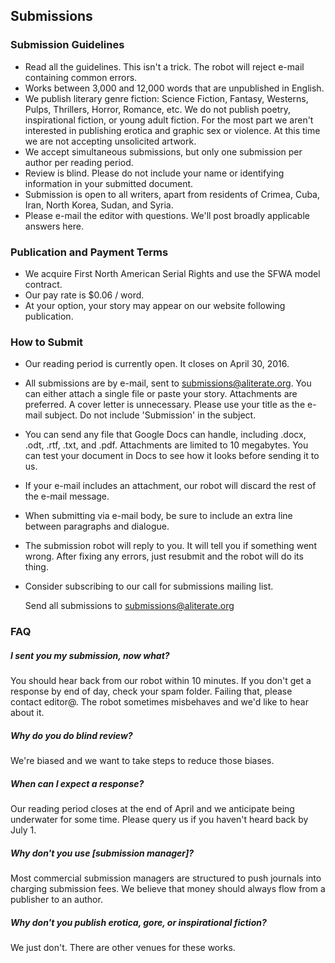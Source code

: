 ## Submissions

### Submission Guidelines
* Read all the guidelines. This isn't a trick. The robot will reject e-mail containing common errors.
* Works between 3,000 and 12,000 words that are unpublished in English.
* We publish literary genre fiction: Science Fiction, Fantasy, Westerns, Pulps, Thrillers, Horror, Romance, etc. We do not publish poetry, inspirational fiction, or young adult fiction. For the most part we aren't interested in publishing erotica and graphic sex or violence. At this time we are not accepting unsolicited artwork.
* We accept simultaneous submissions, but only one submission per author per reading period.
* Review is blind. Please do not include your name or identifying information in your submitted document.
* Submission is open to all writers, apart from residents of Crimea, Cuba, Iran, North Korea, Sudan, and Syria.
* Please e-mail the editor with questions. We'll post broadly applicable answers here.

### Publication and Payment Terms
* We acquire First North American Serial Rights and use the SFWA model contract.
* Our pay rate is $0.06 / word.
* At your option, your story may appear on our website following publication.

### How to Submit
* Our reading period is currently open. It closes on April 30, 2016.
* All submissions are by e-mail, sent to submissions@aliterate.org. You can either attach a single file or paste your story. Attachments are preferred. A cover letter is unnecessary.
Please use your title as the e-mail subject. Do not include 'Submission' in the subject.
* You can send any file that Google Docs can handle, including .docx, .odt, .rtf, .txt, and .pdf. Attachments are limited to 10 megabytes. You can test your document in Docs to see how it looks before sending it to us.
* If your e-mail includes an attachment, our robot will discard the rest of the e-mail message.
* When submitting via e-mail body, be sure to include an extra line between paragraphs and dialogue.
* The submission robot will reply to you. It will tell you if something went wrong. After fixing any errors, just resubmit and the robot will do its thing.
* Consider subscribing to our call for submissions mailing list.
    
     Send all submissions to submissions@aliterate.org

### FAQ

##### I sent you my submission, now what?
You should hear back from our robot within 10 minutes. If you don't get a response by end of day, check your spam folder. Failing that, please contact editor@. The robot sometimes misbehaves and we'd like to hear about it.

##### Why do you do blind review?
We're biased and we want to take steps to reduce those biases.

##### When can I expect a response?
Our reading period closes at the end of April and we anticipate being underwater for some time. Please query us if you haven't heard back by July 1.

##### Why don't you use [submission manager]?
Most commercial submission managers are structured to push journals into charging submission fees. We believe that money should always flow from a publisher to an author.

##### Why don't you publish erotica, gore, or inspirational fiction?
We just don't. There are other venues for these works.
